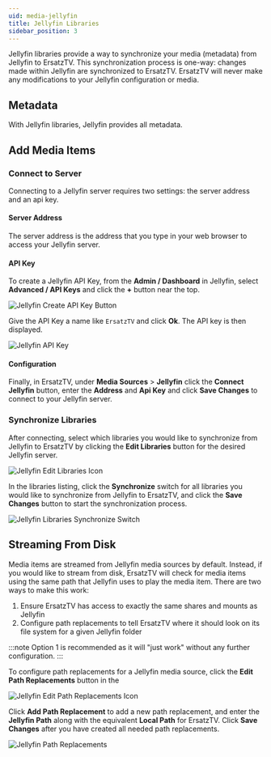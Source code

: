 ```yaml
---
uid: media-jellyfin
title: Jellyfin Libraries
sidebar_position: 3
---
```


Jellyfin libraries provide a way to synchronize your media (metadata) from Jellyfin to ErsatzTV. This synchronization process is one-way: changes made within Jellyfin are synchronized to ErsatzTV. ErsatzTV will never make any modifications to your Jellyfin configuration or media.

## Metadata

With Jellyfin libraries, Jellyfin provides all metadata.

## Add Media Items

### Connect to Server

Connecting to a Jellyfin server requires two settings: the server address and an api key.

#### Server Address

The server address is the address that you type in your web browser to access your Jellyfin server.

#### API Key

To create a Jellyfin API Key, from the **Admin / Dashboard** in Jellyfin, select **Advanced / API Keys** and click the **+** button near the top.

![Jellyfin Create API Key Button](/images/docs/jellyfin-create-api-key-button.png)

Give the API Key a name like `ErsatzTV` and click **Ok**. The API key is then displayed.

![Jellyfin API Key](/images/docs/jellyfin-api-key.png)

#### Configuration

Finally, in ErsatzTV, under **Media Sources** > **Jellyfin** click the **Connect Jellyfin** button, enter the **Address** and **Api Key** and click **Save Changes** to connect to your Jellyfin server.

### Synchronize Libraries

After connecting, select which libraries you would like to synchronize from Jellyfin to ErsatzTV by clicking the **Edit Libraries** button for the desired Jellyfin server.

![Jellyfin Edit Libraries Icon](/images/docs/jellyfin-media-source-edit-libaries-icon.png)

In the libraries listing, click the **Synchronize** switch for all libraries you would like to synchronize from Jellyfin to ErsatzTV, and click the **Save Changes** button to start the synchronization process.

![Jellyfin Libraries Synchronize Switch](/images/docs/jellyfin-libraries-synchronize-switch.png)

## Streaming From Disk

Media items are streamed from Jellyfin media sources by default. Instead, if you would like to stream from disk, ErsatzTV will check for media items using the same path that Jellyfin uses to play the media item.
There are two ways to make this work:

1. Ensure ErsatzTV has access to exactly the same shares and mounts as Jellyfin
2. Configure path replacements to tell ErsatzTV where it should look on its file system for a given Jellyfin folder

:::note
Option 1 is recommended as it will "just work" without any further configuration.
:::

To configure path replacements for a Jellyfin media source, click the **Edit Path Replacements** button in the

![Jellyfin Edit Path Replacements Icon](/images/docs/jellyfin-media-source-edit-path-replacements-icon.png)

Click **Add Path Replacement** to add a new path replacement, and enter the **Jellyfin Path** along with the equivalent **Local Path** for ErsatzTV.
Click **Save Changes** after you have created all needed path replacements.

![Jellyfin Path Replacements](/images/docs/jellyfin-media-source-path-replacements.png)
